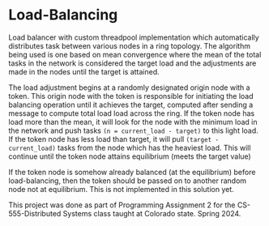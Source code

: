 # Load-Balancing

Load balancer with custom threadpool implementation which automatically distributes task between various nodes in a ring topology. The algorithm being used is one based on mean convergence where the mean of the total tasks in the network is considered the target load and the adjustments are made in the nodes until the target is attained. 

The load adjustment begins at a randomly designated origin node with a token. This origin node with the token is responsible for initiating the load balancing operation until it achieves the target, computed after sending a message to compute total load load across the ring. If the token node has load more than the mean, it will look for the node with the minimum load in the network and push tasks `(n = current_load - target)` to this light load. If the token node has less load than target, it will pull `(target - current_load)` tasks from the node which has the heaviest load. This will continue until the token node attains equilibrium (meets the target value)

If the token node is somehow already balanced (at the equilibrium) before load-balancing, then the token should be passed on to another random node not at equilibrium. This is not implemented in this solution yet.

This project was done as part of Programming Assignment 2 for the CS-555-Distributed Systems class taught at Colorado state. Spring 2024.
